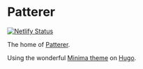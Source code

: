 # Patterer

[![Netlify Status](https://api.netlify.com/api/v1/badges/b57b0b30-b5a5-4585-8f9f-b493f40b9c48/deploy-status)](https://app.netlify.com/sites/patterer/deploys)

The home of [Patterer](https://patterer.net).

Using the wonderful [Minima theme](https://github.com/mivinci/hugo-theme-minima) on [Hugo](https://gohugo.io/).
